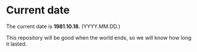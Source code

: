 # Current date

The current date is **1981.10.18.** (YYYY.MM.DD.)

This repository will be good when the world ends, so we will know how long it lasted.